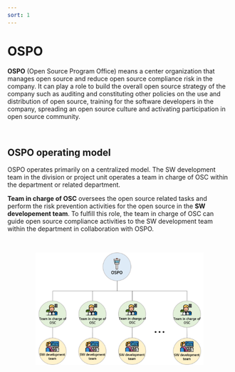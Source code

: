 ```yaml
---
sort: 1
---
```


# OSPO

**OSPO** \(Open Source Program Office\) means a center organization that manages open source and reduce open source compliance risk in the company. It can play a role to build the overall open source strategy of the company such as auditing and constituting other policies on the use and distribution of open source, training for the software developers in the company, spreading an open source culture and activating participation in open source community.

<br>

## OSPO operating model

OSPO operates primarily on a centralized model. The SW development team in the division or project unit operates a team in charge of OSC within the department or related department.

**Team in charge of OSC** oversees the open source related tasks and perform the risk prevention activities for the open source in the **SW developement team**. 
To fulfill this role, the team in charge of OSC can guide open source compliance activities to the SW development team within the department in collaboration with OSPO.

<br>

<p align="center"><img src="../assets/docs/ospo.png" width="75%" title="OSPO"></p>
